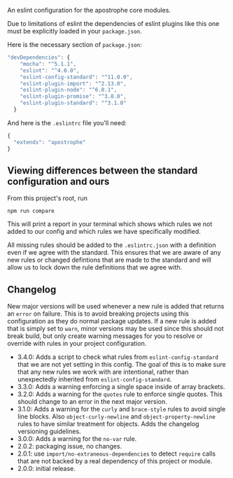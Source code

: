 An eslint configuration for the apostrophe core modules.

Due to limitations of eslint the dependencies of eslint plugins like this one
must be explicitly loaded in your `package.json`.

Here is the necessary section of `package.json`:

```javascript
"devDependencies": {
    "mocha": "^5.1.1",
    "eslint": "^4.0.0",
    "eslint-config-standard": "^11.0.0",
    "eslint-plugin-import": "^2.13.0",
    "eslint-plugin-node": "^6.0.1",
    "eslint-plugin-promise": "^3.8.0",
    "eslint-plugin-standard": "^3.1.0"
  }
```

And here is the `.eslintrc` file you'll need:

```javascript
{
  "extends": "apostrophe"
}
```

## Viewing differences between the standard configuration and ours

From this project's root, run

```
npm run compare
```

This will print a report in your terminal which shows which rules we not added to our config and which rules we have specifically modified.

All missing rules should be added to the `.eslintrc.json` with a definition even if we agree with the standard. This ensures that we are aware of any new rules or changed defintions that are made to the standard and will allow us to lock down the rule definitions that we agree with.

## Changelog

New major versions will be used whenever a new rule is added that returns an `error` on failure. This is to avoid breaking projects using this configuration as they do normal package updates. If a new rule is added that is simply set to `warn`, minor versions may be used since this should not break build, but only create warning messages for you to resolve or override with rules in your project configuration.

- 3.4.0: Adds a script to check what rules from `eslint-config-standard` that we are not yet setting in this config. The goal of this is to make sure that any new rules we work with are intentional, rather than unexpectedly inherited from `eslint-config-standard`.
- 3.3.0: Adds a warning enforcing a single space inside of array brackets.
- 3.2.0: Adds a warning for the `quotes` rule to enforce single quotes. This should change to an error in the next major version.
- 3.1.0: Adds a warning for the `curly` and `brace-style` rules to avoid single line blocks. Also `object-curly-newline` and `object-property-newline` rules to have similar treatment for objects. Adds the changelog versioning guidelines.
- 3.0.0: Adds a warning for the `no-var` rule.
- 2.0.2: packaging issue, no changes.
- 2.0.1: use `import/no-extraneous-dependencies` to detect `require` calls that are not backed by a real dependency of this project or module.
- 2.0.0: initial release.
